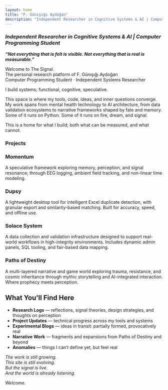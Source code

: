 ```yaml
---
layout: home
title: "F. Günışığı Aydoğan"
description: "Independent Researcher in Cognitive Systems & AI | Computer Programming Student"
---
```


<h3><strong><em>Independent Researcher in Cognitive Systems & AI | Computer Programming Student</em></strong></h3>

<strong><em>“Not everything that is felt is visible. Not everything that is real is measurable.”</em></strong>

Welcome to The Signal.  
The personal research platform of F. Günışığı Aydoğan  
Computer Programming Student · Independent Systems Researcher

I build systems; functional, cognitive, speculative.

This space is where my tools, code, ideas, and inner questions converge. My work spans from mental health technology to AI architecture, from data validation ecosystems to narrative frameworks shaped by fate and memory. Some of it runs on Python. Some of it runs on fire, dream, and signal.

This is a home for what I build; both what can be measured, and what cannot.

<h3><strong>Projects</strong></h3>

<h3><strong>Momentum</strong></h3>
A speculative framework exploring memory, perception, and signal resonance; through EEG logging, ambient field tracking, and non-linear time modeling.

<h3><strong>Dupsy</strong></h3>
A lightweight desktop tool for intelligent Excel duplicate detection, with granular export and similarity-based matching. Built for accuracy, speed, and offline use.

<h3><strong>Solace System</strong></h3>  
A data collection and validation infrastructure designed to support real-world workflows in high-integrity environments. Includes dynamic admin panels, SQL tooling, and fair-based data mapping.

<h3><strong>Paths of Destiny</strong></h3>  
A multi-layered narrative and game world exploring trauma, resistance, and cosmic inheritance through mythic storytelling and AI-integrated interaction. Where prophecy meets perception.

<h2><strong>What You'll Find Here</strong></h2>

<ul>
  <li><strong>Research Logs</strong> — reflections, signal theories, design strategies, and thoughts on perception</li>
  <li><strong>Project Updates</strong> — technical progress across my tools and systems</li>
  <li><strong>Experimental Blogs</strong> — ideas in transit: partially formed, provocatively real</li>
  <li><strong>Narrative Work</strong> — fragments and expansions from Paths of Destiny and beyond</li>
  <li><strong>Anomalies</strong> — things I can’t define yet, but feel real</li>
</ul>

<em>The work is still growing.</em>  
<em>This site is still evolving.</em>  
<em>But the signal is live.</em>  
<em>And the world is already listening.</em>

<em>Welcome.</em>
